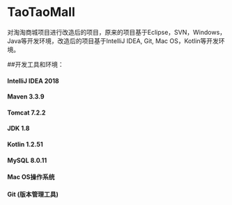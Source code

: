 # TaoTaoMall
对淘淘商城项目进行改造后的项目，原来的项目基于Eclipse，SVN，Windows，Java等开发环境，改造后的项目基于IntelliJ IDEA, Git, Mac OS，Kotlin等开发环境。

##开发工具和环境：
#### IntelliJ IDEA 2018
#### Maven 3.3.9
#### Tomcat 7.2.2
#### JDK 1.8
#### Kotlin 1.2.51
#### MySQL 8.0.11
#### Mac OS操作系统
#### Git (版本管理工具)
